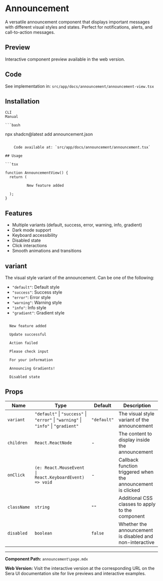 # Announcement

A versatile announcement component that displays important messages with different visual styles and states. Perfect for notifications, alerts, and call-to-action messages.

## Preview

Interactive component preview available in the web version.

## Code

See implementation in: `src/app/docs/announcement/announcement-view.tsx`

## Installation

    CLI
    Manual

    ```bash
npx shadcn@latest add announcement.json
```

    Code available at: `src/app/docs/announcement/announcement.tsx`

## Usage

```tsx

function AnnouncementView() {
  return (
        
          New feature added
        
  );
}
```

## Features

- Multiple variants (default, success, error, warning, info, gradient)
- Dark mode support
- Keyboard accessibility
- Disabled state
- Click interactions
- Smooth animations and transitions

## variant
The visual style variant of the announcement. Can be one of the following:

- `"default"`: Default style
- `"success"`: Success style
- `"error"`: Error style
- `"warning"`: Warning style
- `"info"`: Info style
- `"gradient"`: Gradient style

```tsx

  New feature added

  Update successful

  Action failed

  Please check input

  For your information

  Announcing Gradients!

  Disabled state

```

## Props

| Name | Type | Default | Description |
|------|------|---------|-------------|
| `variant` | `"default"` \| `"success"` \| `"error"` \| `"warning"` \| `"info"` \| `"gradient"` | `"default"` | The visual style variant of the announcement |
| `children` | `React.ReactNode` | - | The content to display inside the announcement |
| `onClick` | `(e: React.MouseEvent \| React.KeyboardEvent) => void` | - | Callback function triggered when the announcement is clicked |
| `className` | `string` | `""` | Additional CSS classes to apply to the component |
| `disabled` | `boolean` | `false` | Whether the announcement is disabled and non-interactive |

---

**Component Path:** `announcement\page.mdx`

**Web Version:** Visit the interactive version at the corresponding URL on the Sera UI documentation site for live previews and interactive examples.
